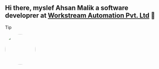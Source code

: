 ## Hi there, myslef **Ahsan Malik** __a software developrer__ at [Workstream Automation Pvt. Ltd](https://workstreamautomation.com) 👋

>[!tip]

<img src="https://i.imgur.com/74JgjpV.jpeg" style="height: 100px; width: 100px; border-radius: 50%;"/>

